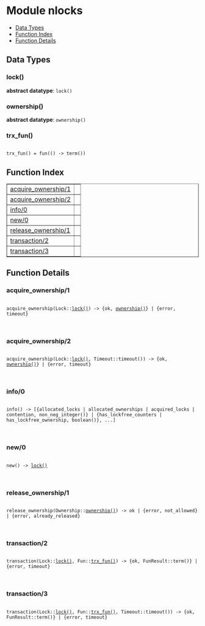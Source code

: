 

# Module nlocks #
* [Data Types](#types)
* [Function Index](#index)
* [Function Details](#functions)

<a name="types"></a>

## Data Types ##




### <a name="type-lock">lock()</a> ###


__abstract datatype__: `lock()`




### <a name="type-ownership">ownership()</a> ###


__abstract datatype__: `ownership()`




### <a name="type-trx_fun">trx_fun()</a> ###


<pre><code>
trx_fun() = fun(() -&gt; term())
</code></pre>

<a name="index"></a>

## Function Index ##


<table width="100%" border="1" cellspacing="0" cellpadding="2" summary="function index"><tr><td valign="top"><a href="#acquire_ownership-1">acquire_ownership/1</a></td><td></td></tr><tr><td valign="top"><a href="#acquire_ownership-2">acquire_ownership/2</a></td><td></td></tr><tr><td valign="top"><a href="#info-0">info/0</a></td><td></td></tr><tr><td valign="top"><a href="#new-0">new/0</a></td><td></td></tr><tr><td valign="top"><a href="#release_ownership-1">release_ownership/1</a></td><td></td></tr><tr><td valign="top"><a href="#transaction-2">transaction/2</a></td><td></td></tr><tr><td valign="top"><a href="#transaction-3">transaction/3</a></td><td></td></tr></table>


<a name="functions"></a>

## Function Details ##

<a name="acquire_ownership-1"></a>

### acquire_ownership/1 ###

<pre><code>
acquire_ownership(Lock::<a href="#type-lock">lock()</a>) -&gt; {ok, <a href="#type-ownership">ownership()</a>} | {error, timeout}
</code></pre>
<br />

<a name="acquire_ownership-2"></a>

### acquire_ownership/2 ###

<pre><code>
acquire_ownership(Lock::<a href="#type-lock">lock()</a>, Timeout::timeout()) -&gt; {ok, <a href="#type-ownership">ownership()</a>} | {error, timeout}
</code></pre>
<br />

<a name="info-0"></a>

### info/0 ###

<pre><code>
info() -&gt; [{allocated_locks | allocated_ownerships | acquired_locks | contention, non_neg_integer()} | {has_lockfree_counters | has_lockfree_ownership, boolean()}, ...]
</code></pre>
<br />

<a name="new-0"></a>

### new/0 ###

<pre><code>
new() -&gt; <a href="#type-lock">lock()</a>
</code></pre>
<br />

<a name="release_ownership-1"></a>

### release_ownership/1 ###

<pre><code>
release_ownership(Ownership::<a href="#type-ownership">ownership()</a>) -&gt; ok | {error, not_allowed} | {error, already_released}
</code></pre>
<br />

<a name="transaction-2"></a>

### transaction/2 ###

<pre><code>
transaction(Lock::<a href="#type-lock">lock()</a>, Fun::<a href="#type-trx_fun">trx_fun()</a>) -&gt; {ok, FunResult::term()} | {error, timeout}
</code></pre>
<br />

<a name="transaction-3"></a>

### transaction/3 ###

<pre><code>
transaction(Lock::<a href="#type-lock">lock()</a>, Fun::<a href="#type-trx_fun">trx_fun()</a>, Timeout::timeout()) -&gt; {ok, FunResult::term()} | {error, timeout}
</code></pre>
<br />

